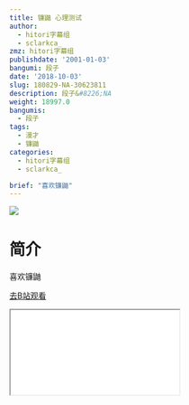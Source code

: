 ```yaml
---
title: 镰鼬 心理测试
author:
  - hitori字幕组
  - sclarkca_
zmz: hitori字幕组
publishdate: '2001-01-03'
bangumi: 段子
date: '2018-10-03'
slug: 180829-NA-30623811
description: 段子&#8226;NA
weight: 18997.0
bangumis:
  - 段子
tags:
  - 漫才
  - 镰鼬
categories:
  - hitori字幕组
  - sclarkca_

brief: "喜欢镰鼬"
---
```

![](https://i.imgur.com/CfnRwoQ.jpg)
# 简介  
喜欢镰鼬  

[去B站观看](https://www.bilibili.com/video/av30623811/)
<div class ="resp-container"><iframe class="testiframe" src="//player.bilibili.com/player.html?aid=30623811"", scrolling="no", allowfullscreen="true" > </iframe></div> 
